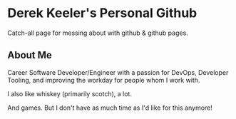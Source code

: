 # Derek Keeler's Personal Github

Catch-all page for messing about with github & github pages.

## About Me

Career Software Developer/Engineer with a passion for DevOps, Developer Tooling, and
improving the workday for people whom I work with.

I also like whiskey (primarily scotch), a lot.

And games. But I don't have as much time as I'd like for this anymore!

